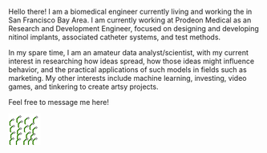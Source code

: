 

Hello there! I am a biomedical engineer currently living and working the in San Francisco Bay Area. I am currently working at Prodeon Medical as an Research and Development Engineer, focused on designing and developing nitinol implants, associated catheter systems, and test methods. 



In my spare time, I am an amateur data analyst/scientist, with my current interest in researching how ideas spread, how those ideas might influence behavior, and the practical applications of such models in fields such as marketing. My other interests include  machine learning, investing, video games, and tinkering to create artsy projects.



Feel free to message me here!


![My helpful screenshot](/assets/WhiteFlowerBloom.gif)

